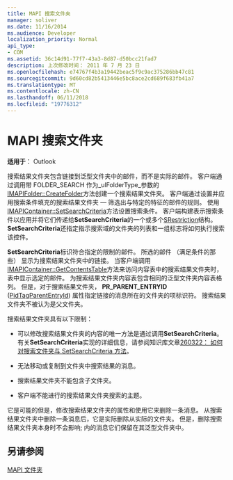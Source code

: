 ```yaml
---
title: MAPI 搜索文件夹
manager: soliver
ms.date: 11/16/2014
ms.audience: Developer
localization_priority: Normal
api_type:
- COM
ms.assetid: 36c14d91-77f7-43a3-8d87-d50bcc21fad7
description: 上次修改时间： 2011 年 7 月 23 日
ms.openlocfilehash: e74767f4b3a19442beac5f9c9ac375286bb47c81
ms.sourcegitcommit: 9d60cd82b5413446e5bc8ace2cd689f683fb41a7
ms.translationtype: MT
ms.contentlocale: zh-CN
ms.lasthandoff: 06/11/2018
ms.locfileid: "19776312"
---
```

# <a name="mapi-search-folders"></a>MAPI 搜索文件夹

  
  
**适用于**： Outlook 
  
搜索结果文件夹包含链接到泛型文件夹中的邮件，而不是实际的邮件。 客户端通过调用带 FOLDER_SEARCH 作为_ulFolderType_参数的[IMAPIFolder::CreateFolder](imapifolder-createfolder.md)方法创建一个搜索结果文件夹。 客户端通过设置并应用搜索条件填充的搜索结果文件夹 — 筛选出与特定的特征的邮件的规则。 使用[IMAPIContainer::SetSearchCriteria](imapicontainer-setsearchcriteria.md)方法设置搜索条件。 客户端构建表示搜索条件以应用并将它们传递给**SetSearchCriteria**的一个或多个[SRestriction](srestriction.md)结构。 **SetSearchCriteria**还指定指示搜索域的文件夹的列表和一组标志将如何执行搜索该控件。 
  
 **SetSearchCriteria**标识符合指定的限制的邮件。 所选的邮件 （满足条件的那些） 显示为搜索结果文件夹中的链接。 当客户端调用[IMAPIContainer::GetContentsTable](imapicontainer-getcontentstable.md)方法来访问内容表中的搜索结果文件夹时，表中显示选定的邮件。 为搜索结果文件夹内容表包含相同的泛型文件夹内容表格列。 但是，对于搜索结果文件夹， **PR_PARENT_ENTRYID** ([PidTagParentEntryId](pidtagparententryid-canonical-property.md)) 属性指定链接的消息所在的文件夹的项标识符。 搜索结果文件夹不被认为是父文件夹。
  
搜索结果文件夹具有以下限制：
  
- 可以修改搜索结果文件夹的内容的唯一方法是通过调用**SetSearchCriteria**。 有关**SetSearchCriteria**实现的详细信息，请参阅知识库文章[260322： 如何对搜索文件夹与 SetSearchCriteria 方法](http://go.microsoft.com/fwlink/?LinkId=123603)。
    
- 无法移动或复制到文件夹中搜索结果的消息。
    
- 搜索结果文件夹不能包含子文件夹。 
    
- 客户端不能进行的搜索结果文件夹搜索的主题。
    
它是可能的但是，修改搜索结果文件夹的属性和使用它来删除一条消息。 从搜索结果文件夹中删除一条消息后，它是实际删除从实际的文件夹。 但是，删除搜索结果文件夹本身时不会影响; 内的消息它们保留在其泛型文件夹中。
  
## <a name="see-also"></a>另请参阅



[MAPI 文件夹](mapi-folders.md)

